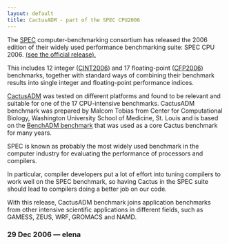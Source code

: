 ```yaml
---
layout: default
title: CactusADM - part of the SPEC CPU2006 
---
```

The [SPEC](http://www.spec.org) computer-benchmarking consortium has
released the 2006 edition of their widely used performance benchmarking
suite: SPEC CPU 2006. [(see the official
release).](http://www.spec.org/cpu2006/press/release.html)

This includes 12 integer
([CINT2006](http://www.spec.org/cpu2006/CINT2006/)) and 17
floating-point ([CFP2006](http://www.spec.org/cpu2006/CFP2006/))
benchmarks, together with standard ways of combining their benchmark
results into single integer and floating-point performance indices.

[CactusADM](http://www.spec.org/auto/cpu2006/Docs/436.cactusADM.html)
was tested on different platforms and found to be relevant and suitable
for one of the 17 CPU-intensive benchmarks. CactusADM benchmark was
prepared by Malcom Tobias from Center for Computational Biology,
Washington University School of Medicine, St. Louis and is based on the
[BenchADM benchmark](http://www.cactuscode.org/old/Benchmark/) that was
used as a core Cactus benchmark for many years.

SPEC is known as probably the most widely used benchmark in the computer
industry for evaluating the performance of processors and compilers.

In particular, compiler developers put a lot of effort into tuning
compilers to work well on the SPEC benchmark, so having Cactus in the
SPEC suite should lead to compilers doing a better job on our code.

With this release, CactusADM benchmark joins application benchmarks from
other intensive scientific applications in different fields, such as
GAMESS, ZEUS, WRF, GROMACS and NAMD.

### 29 Dec 2006 — elena
